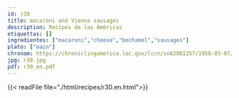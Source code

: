 ```yaml
---
id: r30
title: macaroni and Vienna sausages
description: Recipes de las Américas
etiquettas: []
ingredientes: ["macaroni","cheese","bechamel","sausages"]
plato: ["main"]
chronam: https://chroniclingamerica.loc.gov/lccn/sn82001257/1958-03-07/ed-1/seq-5/
jpg: r30.jpg
pdf: r30_en.pdf
---
```


{{< readFile file="./html/recipes/r30.en.html">}}